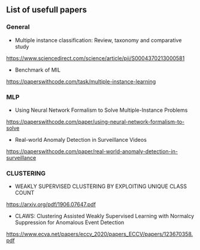 ## List of usefull papers

### General
- Multiple instance classification: Review, taxonomy and comparative study

https://www.sciencedirect.com/science/article/pii/S0004370213000581

- Benchmark of MIL

https://paperswithcode.com/task/multiple-instance-learning


### MLP

- Using Neural Network Formalism to Solve Multiple-Instance Problems

https://paperswithcode.com/paper/using-neural-network-formalism-to-solve


- Real-world Anomaly Detection in Surveillance Videos

https://paperswithcode.com/paper/real-world-anomaly-detection-in-surveillance


### CLUSTERING

- WEAKLY SUPERVISED CLUSTERING BY EXPLOITING UNIQUE CLASS COUNT

https://arxiv.org/pdf/1906.07647.pdf

- CLAWS: Clustering Assisted Weakly Supervised Learning with Normalcy Suppression for Anomalous Event Detection

https://www.ecva.net/papers/eccv_2020/papers_ECCV/papers/123670358.pdf

